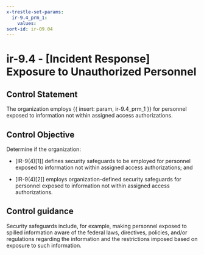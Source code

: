 ```yaml
---
x-trestle-set-params:
  ir-9.4_prm_1:
    values:
sort-id: ir-09.04
---
```


# ir-9.4 - \[Incident Response\] Exposure to Unauthorized Personnel

## Control Statement

The organization employs {{ insert: param, ir-9.4_prm_1 }} for personnel exposed to information not within assigned access authorizations.

## Control Objective

Determine if the organization:

- \[IR-9(4)[1]\] defines security safeguards to be employed for personnel exposed to information not within assigned access authorizations; and

- \[IR-9(4)[2]\] employs organization-defined security safeguards for personnel exposed to information not within assigned access authorizations.

## Control guidance

Security safeguards include, for example, making personnel exposed to spilled information aware of the federal laws, directives, policies, and/or regulations regarding the information and the restrictions imposed based on exposure to such information.
